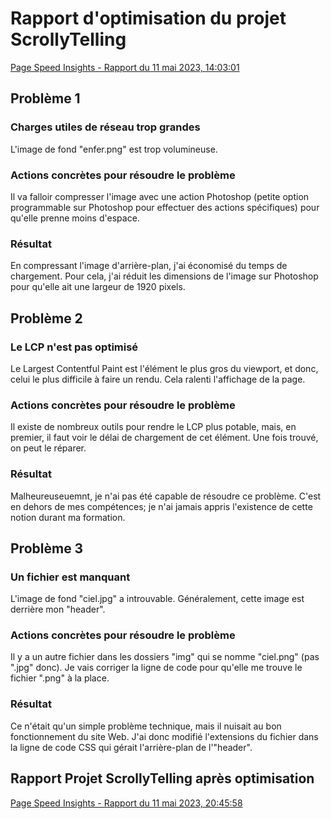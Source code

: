 # Rapport d'optimisation du projet ScrollyTelling 
[Page Speed Insights - Rapport du 11 mai 2023, 14:03:01](https://pagespeed.web.dev/analysis/https-alexdan26-github-io-daniel-alexandre-scrollytelling/rwfsobwkqb?form_factor=desktop)

## Problème 1
### Charges utiles de réseau trop grandes
L'image de fond "enfer.png" est trop volumineuse.
### Actions concrètes pour résoudre le problème
Il va falloir compresser l'image avec une action Photoshop (petite option programmable sur Photoshop pour effectuer des actions spécifiques) pour qu'elle prenne moins d'espace.
### Résultat 
En compressant l'image d'arrière-plan, j'ai économisé du temps de chargement. Pour cela, j'ai réduit les dimensions de l'image sur Photoshop pour qu'elle ait une largeur de 1920 pixels.

## Problème 2
### Le LCP n'est pas optimisé
Le Largest Contentful Paint est l'élément le plus gros du viewport, et donc, celui le plus difficile à faire un rendu. Cela ralenti l'affichage de la page.
### Actions concrètes pour résoudre le problème
Il existe de nombreux outils pour rendre le LCP plus potable, mais, en premier, il faut voir le délai de chargement de cet élément. Une fois trouvé, on peut le réparer.
### Résultat 
Malheureuseuemnt, je n'ai pas été capable de résoudre ce problème. C'est en dehors de mes compétences; je n'ai jamais appris l'existence de cette notion durant ma formation.

## Problème 3
### Un fichier est manquant
L'image de fond "ciel.jpg" a introuvable. Généralement, cette image est derrière mon "header".
### Actions concrètes pour résoudre le problème
Il y a un autre fichier dans les dossiers "img" qui se nomme "ciel.png" (pas ".jpg" donc). Je vais corriger la ligne de code pour qu'elle me trouve le fichier ".png" à la place.
### Résultat 
Ce n'était qu'un simple problème technique, mais il nuisait au bon fonctionnement du site Web. J'ai donc modifié l'extensions du fichier dans la ligne de code CSS qui gérait l'arrière-plan de l'"header".

## Rapport Projet ScrollyTelling après optimisation
[Page Speed Insights - Rapport du 11 mai 2023, 20:45:58](https://pagespeed.web.dev/analysis/https-alexdan26-github-io-daniel-alexandre-scrollytelling/l57u07669q?form_factor=desktop)
